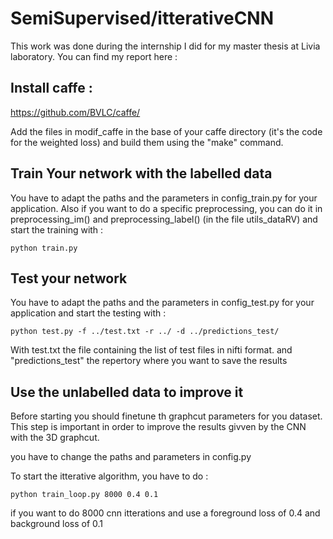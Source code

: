 # SemiSupervised/itterativeCNN

This work was done during the internship I did for my master thesis at Livia laboratory. You can find my report here : 

## Install caffe : 
 https://github.com/BVLC/caffe/
 
 Add the files in modif_caffe in the base of your caffe directory (it's the code for the weighted loss) and build them using the "make" command.
 
 ## Train Your network with the labelled data
 
 You have to adapt the paths and the parameters in config_train.py for your application. Also if you want to do a specific preprocessing, you can do it in preprocessing_im() and preprocessing_label() (in the file utils_dataRV) and start the training with :
 ```
 python train.py
 ```
 ## Test your network
  You have to adapt the paths and the parameters in config_test.py for your application and start the testing with :
  ```
  python test.py -f ../test.txt -r ../ -d ../predictions_test/ 
  ```
  
  With test.txt the file containing the list of test files in nifti format. and "predictions_test" the repertory where you want to save the results
 
 ## Use the unlabelled data to improve it
 Before starting you should finetune th graphcut parameters for you dataset. This step is important in order to improve the results givven by the CNN with the 3D graphcut.
 
 you have to change the paths and parameters in config.py
 
To start the itterative algorithm, you have to do :

```
python train_loop.py 8000 0.4 0.1
```

if you want to do 8000 cnn itterations and use a foreground loss of 0.4 and background loss of 0.1
